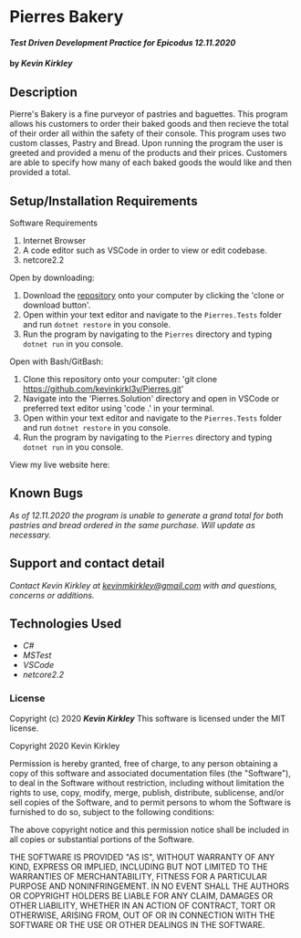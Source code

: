 # Pierres Bakery

#### _Test Driven Development Practice for Epicodus 12.11.2020_

#### by _**Kevin Kirkley**_

## Description
  Pierre's Bakery is a fine purveyor of pastries and baguettes. This program allows his customers to order their baked goods and then recieve the total of their order all within the safety of their console. 
  This program uses two custom classes, Pastry and Bread. Upon running the program the user is greeted and provided a menu of the products and their prices. Customers are able to specify how many of each baked goods the would like and then provided a total. 



## Setup/Installation Requirements

Software Requirements
1. Internet Browser
2. A code editor such as VSCode in order to view or edit codebase. 
3. netcore2.2

Open by downloading:
1. Download the [repository](https://github.com/kevinkirkl3y/Pierres.git) onto your computer by clicking the 'clone or download button'.
2. Open within your text editor and navigate to the ``Pierres.Tests`` folder and run ``dotnet restore`` in you console.
3. Run the program by navigating to the ``Pierres`` directory and typing ``dotnet run`` in you console.

Open with Bash/GitBash:
1. Clone this repository onto your computer: 'git clone https://github.com/kevinkirkl3y/Pierres.git'
2. Navigate into the 'Pierres.Solution' directory and open in VSCode or preferred text editor using 'code .' in your terminal.
3. Open within your text editor and navigate to the ``Pierres.Tests`` folder and run ``dotnet restore`` in you console.
4. Run the program by navigating to the ``Pierres`` directory and typing ``dotnet run`` in you console. 

View my live website here: 


## Known Bugs

_As of 12.11.2020 the program is unable to generate a grand total for both pastries and bread ordered in the same purchase. Will update as necessary._



## Support and contact detail

_Contact Kevin Kirkley at [kevinmkirkley@gmail.com](mailto:kevinmkirkley@gmail.com) with and questions, concerns or additions._


## Technologies Used 

* _C#_
* _MSTest_
* _VSCode_
* _netcore2.2_


### License

Copyright (c) 2020 **_Kevin Kirkley_**
This software is licensed under the MIT license.

Copyright 2020 Kevin Kirkley

Permission is hereby granted, free of charge, to any person obtaining a copy of this software and associated documentation files (the "Software"), to deal in the Software without restriction, including without limitation the rights to use, copy, modify, merge, publish, distribute, sublicense, and/or sell copies of the Software, and to permit persons to whom the Software is furnished to do so, subject to the following conditions:

The above copyright notice and this permission notice shall be included in all copies or substantial portions of the Software.

THE SOFTWARE IS PROVIDED "AS IS", WITHOUT WARRANTY OF ANY KIND, EXPRESS OR IMPLIED, INCLUDING BUT NOT LIMITED TO THE WARRANTIES OF MERCHANTABILITY, FITNESS FOR A PARTICULAR PURPOSE AND NONINFRINGEMENT. IN NO EVENT SHALL THE AUTHORS OR COPYRIGHT HOLDERS BE LIABLE FOR ANY CLAIM, DAMAGES OR OTHER LIABILITY, WHETHER IN AN ACTION OF CONTRACT, TORT OR OTHERWISE, ARISING FROM, OUT OF OR IN CONNECTION WITH THE SOFTWARE OR THE USE OR OTHER DEALINGS IN THE SOFTWARE.